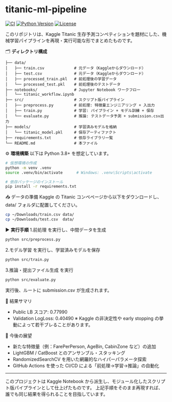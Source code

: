 # titanic-ml-pipeline

[![CI](https://github.com/onukishunsuke-72/titanic-ml-pipeline/actions/workflows/ci.yml/badge.svg)](https://github.com/onukishunsuke-72/titanic-ml-pipeline/actions)
[![Python Version](https://img.shields.io/badge/python-3.8%2B-blue)](https://www.python.org)
[![License](https://img.shields.io/badge/license-Apache%202.0-blue)](LICENSE)

このリポジトリは、Kaggle Titanic 生存予測コンペティションを題材にした、機械学習パイプラインを再現・実行可能な形でまとめたものです。

🗂️ **ディレクトリ構成**
```
├── data/
│   ├── train.csv             # 元データ（Kaggleからダウンロード）
│   ├── test.csv              # 元データ（Kaggleからダウンロード）
│   ├── processed_train.pkl   # 前処理後の学習データ
│   └── processed_test.pkl    # 前処理後のテストデータ
├── notebooks/                # Jupyter Notebook ワークフロー
│   └── titanic_workflow.ipynb
├── src/                      # スクリプト版パイプライン
│   ├── preprocess.py         # 前処理: 特徴量エンジニアリング + 入出力
│   ├── train.py              # 学習: パイプライン + モデル訓練 + 保存
│   └── evaluate.py           # 推論: テストデータ予測 + submission.csv出力
├── models/                   # 学習済みモデルを格納
│   └── titanic_model.pkl     # 保存アーティファクト
├── requirements.txt          # 依存ライブラリ一覧
└── README.md                 # 本ファイル
```

⚙️ **環境構築**
以下は Python 3.8+ を想定しています。
```bash
# 仮想環境の作成
python -m venv .venv
source .venv/bin/activate      # Windows: .venv\Scripts\activate

# 依存パッケージのインストール
pip install -r requirements.txt
```


📥 データの準備
Kaggle の Titanic コンペページから以下をダウンロードし、data/ フォルダに配置してください。
```bash
cp ~/Downloads/train.csv data/
cp ~/Downloads/test.csv  data/
```


▶️ **実行手順**
1.前処理 を実行し、中間データを生成
```bash
python src/preprocess.py
```

2.モデル学習 を実行し、学習済みモデルを保存
```bash
python src/train.py
```

3.推論・提出ファイル生成 を実行
```bash
python src/evaluate.py
```
実行後、ルートに submission.csv が生成されます。


🎯 結果サマリ
- Public LB スコア: 0.77990
- Validation LogLoss: 0.40490
※ Kaggle の非決定性や early stopping の挙動によって若干ブレることがあります。


🚀 今後の展望
- 新たな特徴量（例：FarePerPerson, AgeBin, CabinZone など）の追加
- LightGBM / CatBoost とのアンサンブル・スタッキング
- RandomizedSearchCV を用いた網羅的なハイパーパラメータ探索
- GitHub Actions を使った CI/CD による「前処理→学習→推論」の自動化

---
このプロジェクトは Kaggle Notebook から派生し、モジュール化したスクリプト版パイプラインとして仕上げたものです。
上記手順をそのまま再現すれば、誰でも同じ結果を得られることを目指しています。

